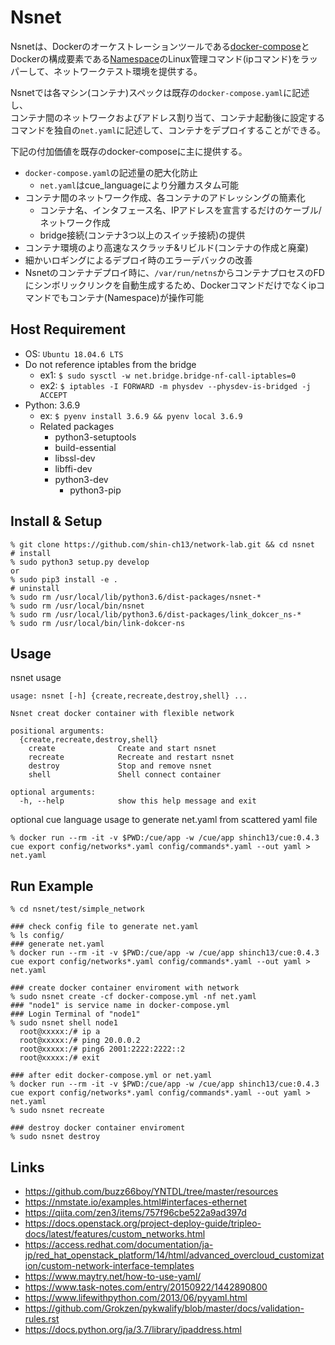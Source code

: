 # Nsnet

Nsnetは、Dockerのオーケストレーションツールである[docker-compose](https://docs.docker.com/compose/)とDockerの構成要素である[Namespace](https://man7.org/linux/man-pages/man7/namespaces.7.html)のLinux管理コマンド(ipコマンド)をラッパーして、ネットワークテスト環境を提供する。

Nsnetでは各マシン(コンテナ)スペックは既存の`docker-compose.yaml`に記述し、  
コンテナ間のネットワークおよびアドレス割り当て、コンテナ起動後に設定するコマンドを独自の`net.yaml`に記述して、コンテナをデプロイすることができる。  

下記の付加価値を既存のdocker-composeに主に提供する。

* `docker-compose.yaml`の記述量の肥大化防止
  * `net.yaml`はcue_languageにより分離カスタム可能
* コンテナ間のネットワーク作成、各コンテナのアドレッシングの簡素化
  * コンテナ名、インタフェース名、IPアドレスを宣言するだけのケーブル/ネットワーク作成
  * bridge接続(コンテナ3つ以上のスイッチ接続)の提供
* コンテナ環境のより高速なスクラッチ&リビルド(コンテナの作成と廃棄)
* 細かいロギングによるデプロイ時のエラーデバックの改善
* Nsnetのコンテナデプロイ時に、`/var/run/netns`からコンテナプロセスのFDにシンボリックリンクを自動生成するため、Dockerコマンドだけでなくipコマンドでもコンテナ(Namespace)が操作可能

## Host Requirement

* OS: `Ubuntu 18.04.6 LTS`
* Do not reference iptables from the bridge
  * ex1: `$ sudo sysctl -w net.bridge.bridge-nf-call-iptables=0`
  * ex2: `$ iptables -I FORWARD -m physdev --physdev-is-bridged -j ACCEPT`
* Python: 3.6.9
  * ex: `$ pyenv install 3.6.9 && pyenv local 3.6.9`
  * Related packages
    * python3-setuptools
    * build-essential
    * libssl-dev
    * libffi-dev
    * python3-dev
      * python3-pip

## Install & Setup

```shell
% git clone https://github.com/shin-ch13/network-lab.git && cd nsnet
# install
% sudo python3 setup.py develop
or 
% sudo pip3 install -e .
# uninstall
% sudo rm /usr/local/lib/python3.6/dist-packages/nsnet-*
% sudo rm /usr/local/bin/nsnet
% sudo rm /usr/local/lib/python3.6/dist-packages/link_dokcer_ns-*
% sudo rm /usr/local/bin/link-dokcer-ns
```

## Usage

nsnet usage

```shell
usage: nsnet [-h] {create,recreate,destroy,shell} ...

Nsnet creat docker container with flexible network

positional arguments:
  {create,recreate,destroy,shell}
    create              Create and start nsnet
    recreate            Recreate and restart nsnet
    destroy             Stop and remove nsnet
    shell               Shell connect container

optional arguments:
  -h, --help            show this help message and exit
```

optional cue language usage to generate net.yaml from scattered yaml file

```shell
% docker run --rm -it -v $PWD:/cue/app -w /cue/app shinch13/cue:0.4.3 cue export config/networks*.yaml config/commands*.yaml --out yaml > net.yaml
```

## Run Example

```shell
% cd nsnet/test/simple_network

### check config file to generate net.yaml
% ls config/
### generate net.yaml
% docker run --rm -it -v $PWD:/cue/app -w /cue/app shinch13/cue:0.4.3 cue export config/networks*.yaml config/commands*.yaml --out yaml > net.yaml

### create docker container enviroment with network
% sudo nsnet create -cf docker-compose.yml -nf net.yaml
### "node1" is service name in docker-compose.yml
### Login Terminal of "node1"
% sudo nsnet shell node1
  root@xxxxx:/# ip a
  root@xxxxx:/# ping 20.0.0.2
  root@xxxxx:/# ping6 2001:2222:2222::2
  root@xxxxx:/# exit

### after edit docker-compose.yml or net.yaml
% docker run --rm -it -v $PWD:/cue/app -w /cue/app shinch13/cue:0.4.3 cue export config/networks*.yaml config/commands*.yaml --out yaml > net.yaml
% sudo nsnet recreate

### destroy docker container enviroment
% sudo nsnet destroy
```

## Links

* <https://github.com/buzz66boy/YNTDL/tree/master/resources>
* <https://nmstate.io/examples.html#interfaces-ethernet>
* <https://qiita.com/zen3/items/757f96cbe522a9ad397d>
* <https://docs.openstack.org/project-deploy-guide/tripleo-docs/latest/features/custom_networks.html>
* <https://access.redhat.com/documentation/ja-jp/red_hat_openstack_platform/14/html/advanced_overcloud_customization/custom-network-interface-templates>
* <https://www.maytry.net/how-to-use-yaml/>
* <https://www.task-notes.com/entry/20150922/1442890800>
* <https://www.lifewithpython.com/2013/06/pyyaml.html>
* <https://github.com/Grokzen/pykwalify/blob/master/docs/validation-rules.rst>
* <https://docs.python.org/ja/3.7/library/ipaddress.html>

